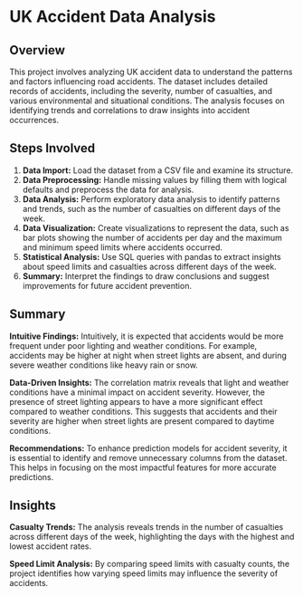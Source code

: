 <!DOCTYPE html>
<html lang="en">
<head>
</head>
<body>
    <div class="container">
    <h1>UK Accident Data Analysis</h1>

<h2>Overview</h2>
<p>This project involves analyzing UK accident data to understand the patterns and factors influencing road accidents. The dataset includes detailed records of accidents, including the severity, number of casualties, and various environmental and situational conditions. The analysis focuses on identifying trends and correlations to draw insights into accident occurrences.</p>

<h2>Steps Involved</h2>
<ol>
    <li><strong>Data Import:</strong> Load the dataset from a CSV file and examine its structure.</li>
    <li><strong>Data Preprocessing:</strong> Handle missing values by filling them with logical defaults and preprocess the data for analysis.</li>
    <li><strong>Data Analysis:</strong> Perform exploratory data analysis to identify patterns and trends, such as the number of casualties on different days of the week.</li>
    <li><strong>Data Visualization:</strong> Create visualizations to represent the data, such as bar plots showing the number of accidents per day and the maximum and minimum speed limits where accidents occurred.</li>
    <li><strong>Statistical Analysis:</strong> Use SQL queries with pandas to extract insights about speed limits and casualties across different days of the week.</li>
    <li><strong>Summary:</strong> Interpret the findings to draw conclusions and suggest improvements for future accident prevention.</li>
</ol>

<h2>Summary</h2>
<p><strong>Intuitive Findings:</strong> Intuitively, it is expected that accidents would be more frequent under poor lighting and weather conditions. For example, accidents may be higher at night when street lights are absent, and during severe weather conditions like heavy rain or snow.</p>

<p><strong>Data-Driven Insights:</strong> The correlation matrix reveals that light and weather conditions have a minimal impact on accident severity. However, the presence of street lighting appears to have a more significant effect compared to weather conditions. This suggests that accidents and their severity are higher when street lights are present compared to daytime conditions.</p>

<p><strong>Recommendations:</strong> To enhance prediction models for accident severity, it is essential to identify and remove unnecessary columns from the dataset. This helps in focusing on the most impactful features for more accurate predictions.</p>

  <h2>Insights</h2>
  <p>
      <strong>Casualty Trends:</strong> The analysis reveals trends in the number of casualties across different days of the week, highlighting the days with the highest and lowest accident rates.
  </p>
  <p>
      <strong>Speed Limit Analysis:</strong> By comparing speed limits with casualty counts, the project identifies how varying speed limits may influence the severity of accidents.
  </p>
</div>
</body>
</html>
